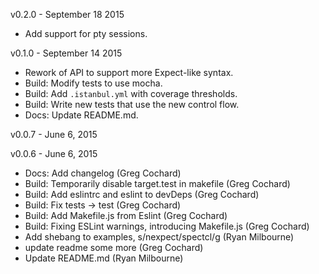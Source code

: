 v0.2.0 - September 18 2015

* Add support for pty sessions.

v0.1.0 - September 14 2015

* Rework of API to support more Expect-like syntax.
* Build: Modify tests to use mocha. 
* Build: Add `.istanbul.yml` with coverage thresholds.
* Build: Write new tests that use the new control flow.
* Docs: Update README.md.


v0.0.7 - June 6, 2015


v0.0.6 - June 6, 2015

* Docs: Add changelog (Greg Cochard)
* Build: Temporarily disable target.test in makefile (Greg Cochard)
* Build: Add eslintrc and eslint to devDeps (Greg Cochard)
* Build: Fix tests -> test (Greg Cochard)
* Build: Add Makefile.js from Eslint (Greg Cochard)
* Build: Fixing ESLint warnings, introducing Makefile.js (Greg Cochard)
* Add shebang to examples, s/nexpect/spectcl/g (Ryan Milbourne)
* update readme some more (Greg Cochard)
* Update README.md (Ryan Milbourne)

